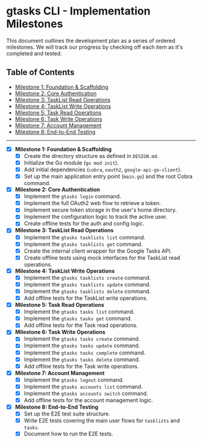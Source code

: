 # gtasks CLI - Implementation Milestones

This document outlines the development plan as a series of ordered milestones. We will track our progress by checking off each item as it's completed and tested.

## Table of Contents

- [Milestone 1: Foundation & Scaffolding](#milestone-1-foundation--scaffolding)
- [Milestone 2: Core Authentication](#milestone-2-core-authentication)
- [Milestone 3: TaskList Read Operations](#milestone-3-tasklist-read-operations)
- [Milestone 4: TaskList Write Operations](#milestone-4-tasklist-write-operations)
- [Milestone 5: Task Read Operations](#milestone-5-task-read-operations)
- [Milestone 6: Task Write Operations](#milestone-6-task-write-operations)
- [Milestone 7: Account Management](#milestone-7-account-management)
- [Milestone 8: End-to-End Testing](#milestone-8-end-to-end-testing)

---

- [x] **Milestone 1: Foundation & Scaffolding**
  - [x] Create the directory structure as defined in `DESIGN.md`.
  - [x] Initialize the Go module (`go mod init`).
  - [x] Add initial dependencies (`cobra`, `oauth2`, `google-api-go-client`).
  - [x] Set up the main application entry point (`main.go`) and the root Cobra command.

- [x] **Milestone 2: Core Authentication**
  - [x] Implement the `gtasks login` command.
  - [x] Implement the full OAuth2 web flow to retrieve a token.
  - [x] Implement secure token storage in the user's home directory.
  - [x] Implement the configuration logic to track the active user.
  - [x] Create offline tests for the auth and config logic.

- [x] **Milestone 3: TaskList Read Operations**
  - [x] Implement the `gtasks tasklists list` command.
  - [x] Implement the `gtasks tasklists get` command.
  - [x] Create the internal client wrapper for the Google Tasks API.
  - [x] Create offline tests using mock interfaces for the TaskList read operations.

- [x] **Milestone 4: TaskList Write Operations**
  - [x] Implement the `gtasks tasklists create` command.
  - [x] Implement the `gtasks tasklists update` command.
  - [x] Implement the `gtasks tasklists delete` command.
  - [x] Add offline tests for the TaskList write operations.

- [x] **Milestone 5: Task Read Operations**
  - [x] Implement the `gtasks tasks list` command.
  - [x] Implement the `gtasks tasks get` command.
  - [x] Add offline tests for the Task read operations.

- [x] **Milestone 6: Task Write Operations**
  - [x] Implement the `gtasks tasks create` command.
  - [x] Implement the `gtasks tasks update` command.
  - [x] Implement the `gtasks tasks complete` command.
  - [x] Implement the `gtasks tasks delete` command.
  - [x] Add offline tests for the Task write operations.

- [x] **Milestone 7: Account Management**
  - [x] Implement the `gtasks logout` command.
  - [x] Implement the `gtasks accounts list` command.
  - [x] Implement the `gtasks accounts switch` command.
  - [x] Add offline tests for the account management logic.

- [x] **Milestone 8: End-to-End Testing**
  - [x] Set up the E2E test suite structure.
  - [x] Write E2E tests covering the main user flows for `tasklists` and `tasks`.
  - [x] Document how to run the E2E tests.
